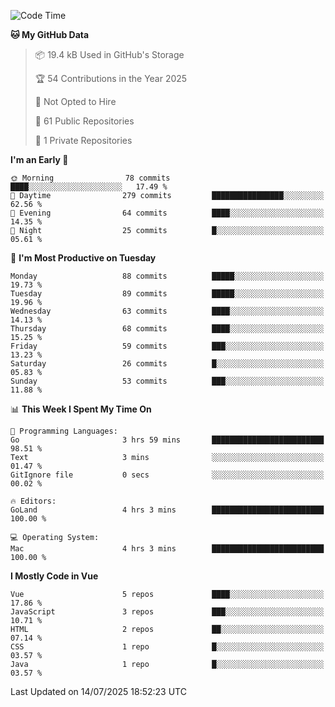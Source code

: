 <!--START_SECTION:waka-->
![Code Time](http://img.shields.io/badge/Code%20Time-1%2C475%20hrs%2036%20mins-blue)

**🐱 My GitHub Data** 

> 📦 19.4 kB Used in GitHub's Storage 
 > 
> 🏆 54 Contributions in the Year 2025
 > 
> 🚫 Not Opted to Hire
 > 
> 📜 61 Public Repositories 
 > 
> 🔑 1 Private Repositories 
 > 
**I'm an Early 🐤** 

```text
🌞 Morning                78 commits          ████░░░░░░░░░░░░░░░░░░░░░   17.49 % 
🌆 Daytime                279 commits         ████████████████░░░░░░░░░   62.56 % 
🌃 Evening                64 commits          ████░░░░░░░░░░░░░░░░░░░░░   14.35 % 
🌙 Night                  25 commits          █░░░░░░░░░░░░░░░░░░░░░░░░   05.61 % 
```
📅 **I'm Most Productive on Tuesday** 

```text
Monday                   88 commits          █████░░░░░░░░░░░░░░░░░░░░   19.73 % 
Tuesday                  89 commits          █████░░░░░░░░░░░░░░░░░░░░   19.96 % 
Wednesday                63 commits          ████░░░░░░░░░░░░░░░░░░░░░   14.13 % 
Thursday                 68 commits          ████░░░░░░░░░░░░░░░░░░░░░   15.25 % 
Friday                   59 commits          ███░░░░░░░░░░░░░░░░░░░░░░   13.23 % 
Saturday                 26 commits          █░░░░░░░░░░░░░░░░░░░░░░░░   05.83 % 
Sunday                   53 commits          ███░░░░░░░░░░░░░░░░░░░░░░   11.88 % 
```


📊 **This Week I Spent My Time On** 

```text
💬 Programming Languages: 
Go                       3 hrs 59 mins       █████████████████████████   98.51 % 
Text                     3 mins              ░░░░░░░░░░░░░░░░░░░░░░░░░   01.47 % 
GitIgnore file           0 secs              ░░░░░░░░░░░░░░░░░░░░░░░░░   00.02 % 

🔥 Editors: 
GoLand                   4 hrs 3 mins        █████████████████████████   100.00 % 

💻 Operating System: 
Mac                      4 hrs 3 mins        █████████████████████████   100.00 % 
```

**I Mostly Code in Vue** 

```text
Vue                      5 repos             ████░░░░░░░░░░░░░░░░░░░░░   17.86 % 
JavaScript               3 repos             ███░░░░░░░░░░░░░░░░░░░░░░   10.71 % 
HTML                     2 repos             ██░░░░░░░░░░░░░░░░░░░░░░░   07.14 % 
CSS                      1 repo              █░░░░░░░░░░░░░░░░░░░░░░░░   03.57 % 
Java                     1 repo              █░░░░░░░░░░░░░░░░░░░░░░░░   03.57 % 
```




 Last Updated on 14/07/2025 18:52:23 UTC
<!--END_SECTION:waka-->
